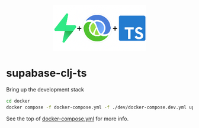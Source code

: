<div align="center">
  <img src="./frontend/public/supabase_clj_ts.png" alt="Supabase Clojure TypeScript" width="50%">
</div>

# supabase-clj-ts

Bring up the development stack
```sh
cd docker
docker compose -f docker-compose.yml -f ./dev/docker-compose.dev.yml up
```

See the top of [docker-compose.yml](docker/docker-compose.yml) for more info.

